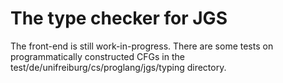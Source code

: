 # The type checker for JGS

The front-end is still work-in-progress. There are some tests on
programmatically constructed CFGs in the
test/de/unifreiburg/cs/proglang/jgs/typing directory.
